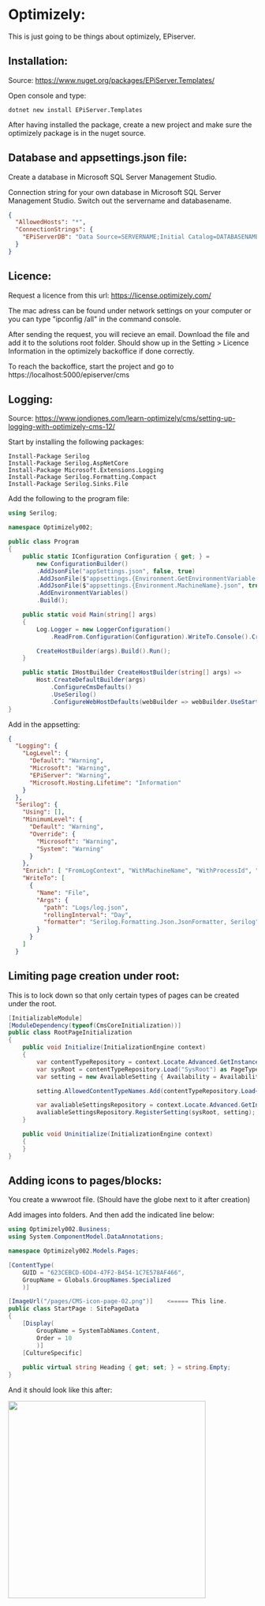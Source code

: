 # Optimizely:

This is just going to be things about optimizely, EPiserver.

## Installation:

Source: https://www.nuget.org/packages/EPiServer.Templates/

Open console and type:

```console
dotnet new install EPiServer.Templates
```

After having installed the package, create a new project and make sure the optimizely package is in the nuget source.

## Database and appsettings.json file:

Create a database in Microsoft SQL Server Management Studio.

Connection string for your own database in Microsoft SQL Server Management Studio. Switch out the servername and databasename.

```json
{
  "AllowedHosts": "*",
  "ConnectionStrings": {
    "EPiServerDB": "Data Source=SERVERNAME;Initial Catalog=DATABASENAME;Integrated Security=true;Connect Timeout=60;Persist Security Info=False;MultipleActiveResultSets=True;TrustServerCertificate=true;"
  }
}
```

## Licence:

Request a licence from this url: https://license.optimizely.com/

The mac adress can be found under network settings on your computer or you can type "ipconfig /all" in the command console.

After sending the request, you will recieve an email. Download the file and add it to the solutions root folder. Should show up in the Setting > Licence Information in the optimizely backoffice if done correctly.

To reach the backoffice, start the project and go to https://localhost:5000/episerver/cms 

## Logging:

Source: https://www.jondjones.com/learn-optimizely/cms/setting-up-logging-with-optimizely-cms-12/

Start by installing the following packages:

```console
Install-Package Serilog
Install-Package Serilog.AspNetCore
Install-Package Microsoft.Extensions.Logging
Install-Package Serilog.Formatting.Compact
Install-Package Serilog.Sinks.File
```

Add the following to the program file:

```csharp
using Serilog;

namespace Optimizely002;

public class Program
{
    public static IConfiguration Configuration { get; } =
        new ConfigurationBuilder()
        .AddJsonFile("appSettings.json", false, true)
        .AddJsonFile($"appsettings.{Environment.GetEnvironmentVariable("ASPNETCORE_ENVIRONMENT")}.json", true, true)
        .AddJsonFile($"appsettings.{Environment.MachineName}.json", true, true)
        .AddEnvironmentVariables()
        .Build();

    public static void Main(string[] args)
    {
        Log.Logger = new LoggerConfiguration()
            .ReadFrom.Configuration(Configuration).WriteTo.Console().CreateLogger();

        CreateHostBuilder(args).Build().Run();
    }

    public static IHostBuilder CreateHostBuilder(string[] args) =>
        Host.CreateDefaultBuilder(args)
            .ConfigureCmsDefaults()
            .UseSerilog()   
            .ConfigureWebHostDefaults(webBuilder => webBuilder.UseStartup<Startup>());
}

```

Add in the appsetting:

```json
{
  "Logging": {
    "LogLevel": {
      "Default": "Warning",
      "Microsoft": "Warning",
      "EPiServer": "Warning",
      "Microsoft.Hosting.Lifetime": "Information"
    }
  },
  "Serilog": {
    "Using": [],
    "MinimumLevel": {
      "Default": "Warning",
      "Override": {
        "Microsoft": "Warning",
        "System": "Warning"
      }
    },
    "Enrich": [ "FromLogContext", "WithMachineName", "WithProcessId", "WithThreadId" ],
    "WriteTo": [
      {
        "Name": "File",
        "Args": {
          "path": "Logs/log.json",
          "rollingInterval": "Day",
          "formatter": "Serilog.Formatting.Json.JsonFormatter, Serilog"
        }
      }
    ]
  }
```



## Limiting page creation under root:

This is to lock down so that only certain types of pages can be created under the root.

```csharp
[InitializableModule]
[ModuleDependency(typeof(CmsCoreInitialization))]
public class RootPageInitialization
{
    public void Initialize(InitializationEngine context)
    {
        var contentTypeRepository = context.Locate.Advanced.GetInstance<IContentTypeRepository>();
        var sysRoot = contentTypeRepository.Load("SysRoot") as PageType;
        var setting = new AvailableSetting { Availability = Availability.Specific };

        setting.AllowedContentTypeNames.Add(contentTypeRepository.Load<StartPage>().Name);

        var avaliableSettingsRepository = context.Locate.Advanced.GetInstance<IAvailableSettingsRepository>();
        avaliableSettingsRepository.RegisterSetting(sysRoot, setting);
    }

    public void Uninitialize(InitializationEngine context)
    {
    }
}
```

## Adding icons to pages/blocks:

You create a wwwroot file. (Should have the globe next to it after creation)

Add images into folders. And then add the indicated line below:

```csharp
using Optimizely002.Business;
using System.ComponentModel.DataAnnotations;

namespace Optimizely002.Models.Pages;

[ContentType(
    GUID = "623CEBCD-6DD4-47F2-B454-1C7E578AF466",
    GroupName = Globals.GroupNames.Specialized
    )]

[ImageUrl("/pages/CMS-icon-page-02.png")]    <===== This line.
public class StartPage : SitePageData
{
    [Display(
        GroupName = SystemTabNames.Content,
        Order = 10
        )]
    [CultureSpecific]
    
    public virtual string Heading { get; set; } = string.Empty;
}
```

And it should look like this after:

<img src="https://github.com/user-attachments/assets/72f5d374-98de-42ff-877e-1168bd3f61d4" width="400">






